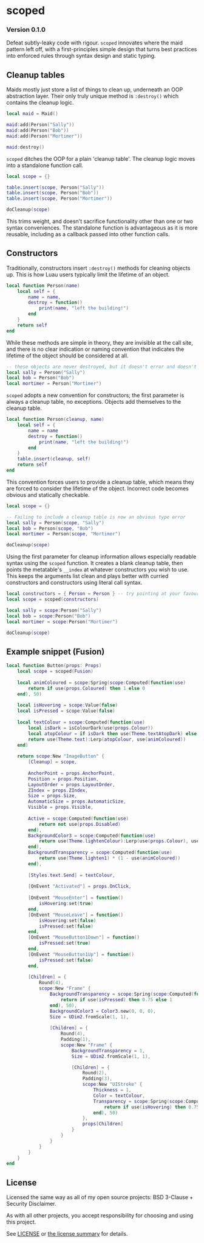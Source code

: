 # scoped
### Version 0.1.0
Defeat subtly-leaky code with rigour. `scoped` innovates where the maid pattern left off, with a first-principles simple design that turns best practices into enforced rules through syntax design and static typing.

## Cleanup tables

Maids mostly just store a list of things to clean up, underneath an OOP abstraction layer. Their only truly unique method is `:destroy()` which contains the cleanup logic.

```Lua
local maid = Maid()

maid:add(Person("Sally"))
maid:add(Person("Bob"))
maid:add(Person("Mortimer"))

maid:destroy()
```

`scoped` ditches the OOP for a plain 'cleanup table'. The cleanup logic moves into a standalone function call.

```Lua
local scope = {}

table.insert(scope, Person("Sally"))
table.insert(scope, Person("Bob"))
table.insert(scope, Person("Mortimer"))

doCleanup(scope)
```

This trims weight, and doesn't sacrifice functionality other than one or two syntax conveniences. The standalone function is advantageous as it is more reusable, including as a callback passed into other function calls.

## Constructors

Traditionally, constructors insert `:destroy()` methods for cleaning objects up. This is how Luau users typically limit the lifetime of an object.

```Lua
local function Person(name)
    local self = {
        name = name,
        destroy = function()
            print(name, "left the building!")
        end
    }
    return self
end
```

While these methods are simple in theory, they are invisible at the call site, and there is no clear indication or naming convention that indicates the lifetime of the object should be considered at all.

```Lua
-- these objects are never destroyed, but it doesn't error and doesn't look suspicious
local sally = Person("Sally")
local bob = Person("Bob")
local mortimer = Person("Mortimer")
```

`scoped` adopts a new convention for constructors; the first parameter is always a cleanup table, no exceptions. Objects add themselves to the cleanup table.

```Lua
local function Person(cleanup, name)
    local self = {
        name = name
        destroy = function()
            print(name, "left the building!")
        end
    }
    table.insert(cleanup, self)
    return self
end
```

This convention forces users to provide a cleanup table, which means they are forced to consider the lifetime of the object. Incorrect code becomes obvious and statically checkable.

```Lua
local scope = {}

-- Failing to include a cleanup table is now an obvious type error
local sally = Person(scope, "Sally")
local bob = Person(scope, "Bob")
local mortimer = Person(scope, "Mortimer")

doCleanup(scope)
```

Using the first parameter for cleanup information allows especially readable syntax using the `scoped` function. It creates a blank cleanup table, then points the metatable's `__index` at whatever constructors you wish to use. This keeps the arguments list clean and plays better with curried constructors and constructors using literal call syntax.

```Lua
local constructors = { Person = Person } -- try pointing at your favourite library
local scope = scoped(constructors)

local sally = scope:Person("Sally")
local bob = scope:Person("Bob")
local mortimer = scope:Person("Mortimer")

doCleanup(scope)
```

## Example snippet (Fusion)

```Lua
local function Button(props: Props)
    local scope = scoped(Fusion)
    
    local animColoured = scope:Spring(scope:Computed(function(use)
        return if use(props.Coloured) then 1 else 0
    end), 50)
    
    local isHovering = scope:Value(false)
    local isPressed = scope:Value(false)
    
    local textColour = scope:Computed(function(use)
        local isDark = isColourDark(use(props.Colour)) 
        local atopColour = if isDark then use(Theme.textAtopDark) else use(Theme.textAtopLight)
        return use(Theme.text):Lerp(atopColour, use(animColoured))
    end)
    
    return scope:New "ImageButton" {
        [Cleanup] = scope,
        
        AnchorPoint = props.AnchorPoint,
        Position = props.Position,
        LayoutOrder = props.LayoutOrder,
        ZIndex = props.ZIndex,
        Size = props.Size,
        AutomaticSize = props.AutomaticSize,
        Visible = props.Visible,
        
        Active = scope:Computed(function(use)
            return not use(props.Disabled)
        end),
        BackgroundColor3 = scope:Computed(function(use)
            return use(Theme.lightenColour):Lerp(use(props.Colour), use(animColoured))
        end),
        BackgroundTransparency = scope:Computed(function(use)
            return use(Theme.lighten1) * (1 - use(animColoured))
        end),
        
        [Styles.text.Send] = textColour,
        
        [OnEvent "Activated"] = props.OnClick,
        
        [OnEvent "MouseEnter"] = function()
            isHovering:set(true)
        end,
        [OnEvent "MouseLeave"] = function()
            isHovering:set(false)
            isPressed:set(false)
        end,
        [OnEvent "MouseButton1Down"] = function()
            isPressed:set(true)
        end,
        [OnEvent "MouseButton1Up"] = function()
            isPressed:set(false)
        end,
        
        [Children] = {
            Round(4),
            scope:New "Frame" {
                BackgroundTransparency = scope:Spring(scope:Computed(function(use)
                    return if use(isPressed) then 0.75 else 1
                end), 50),
                BackgroundColor3 = Color3.new(0, 0, 0),
                Size = UDim2.fromScale(1, 1),
                
                [Children] = {
                    Round(4),
                    Padding(1),
                    scope:New "Frame" {
                        BackgroundTransparency = 1,
                        Size = UDim2.fromScale(1, 1),

                        [Children] = {
                            Round(2),
                            Padding(3),
                            scope:New "UIStroke" {
                                Thickness = 1,
                                Color = textColour,
                                Transparency = scope:Spring(scope:Computed(function(use)
                                    return if use(isHovering) then 0.75 else 1
                                end), 50)
                            },
                            props[Children]
                        }
                    }
                }
            }
        }
    }
end
```

## License

Licensed the same way as all of my open source projects: BSD 3-Clause + Security Disclaimer.

As with all other projects, you accept responsibility for choosing and using this project.

See [LICENSE](./LICENSE) or [the license summary](https://github.com/dphfox/licence) for details.
